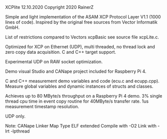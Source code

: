 
XCPlite
12.10.2020
Copyright 2020 RainerZ

Simple and light implementation of the ASAM XCP Protocol Layer V1.1 (1000 lines of code).
Inspired by the original free sources from Vector Informatik GmbH.

List of restrictions compared to Vectors xcpBasic see source file xcpLite.c.

Optimized for XCP on Ethernet (UDP), multi threaded, no thread lock and zero copy data acquisition.
C and C++ target support.

Experimental UDP on RAW socket optimization.

Demo visual Studio and CANape project included for Raspberry Pi 4. 

C and C++ measurement demo variables and code (ecu.c and ecupp.cpp).
Measure global variables and dynamic instances of structs and classes.

Achieves up to 80 MByte/s throughput on a Raspberry Pi 4 demo.
3% single thread cpu time in event copy routine for 40MByte/s transfer rate. 
1us measurement timestamp resolution.

UDP only.

Note:
CANape Linker Map Type ELF extended
Compile with -O2
Link with -lrt -lpthread

















